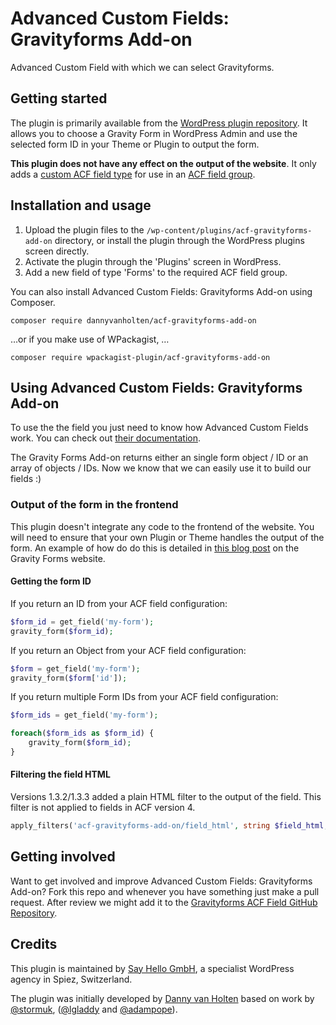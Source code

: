 # Advanced Custom Fields: Gravityforms Add-on

Advanced Custom Field with which we can select Gravityforms.

## Getting started

The plugin is primarily available from the [WordPress plugin repository](http://www.wordpress.org/plugins/acf-gravityforms-add-on). It allows you to choose a Gravity Form in WordPress Admin and use the selected form ID in your Theme or Plugin to output the form.

**This plugin does not have any effect on the output of the website**. It only adds a [custom ACF field type](https://www.advancedcustomfields.com/resources/creating-a-new-field-type/) for use in an [ACF field group](https://www.advancedcustomfields.com/resources/creating-a-field-group/).

## Installation and usage

1. Upload the plugin files to the `/wp-content/plugins/acf-gravityforms-add-on` directory, or install the plugin through the WordPress plugins screen directly.
2. Activate the plugin through the 'Plugins' screen in WordPress.
3. Add a new field of type 'Forms' to the required ACF field group.

You can also install Advanced Custom Fields: Gravityforms Add-on using Composer.

`composer require dannyvanholten/acf-gravityforms-add-on`

…or if you make use of WPackagist, …

`composer require wpackagist-plugin/acf-gravityforms-add-on`

## Using Advanced Custom Fields: Gravityforms Add-on

To use the the field you just need to know how Advanced Custom Fields work. You can check out [their documentation](https://www.advancedcustomfields.com/resources/).

The Gravity Forms Add-on returns either an single form object / ID or an array of objects / IDs.
Now we know that we can easily use it to build our fields :)

### Output of the form in the frontend

This plugin doesn't integrate any code to the frontend of the website. You will need to ensure that
your own Plugin or Theme handles the output of the form. An example of how do do this is detailed in
[this blog post](https://www.gravityforms.com/blog/embed-forms-using-code/) on the Gravity Forms website.

#### Getting the form ID

If you return an ID from your ACF field configuration:

```php
$form_id = get_field('my-form');
gravity_form($form_id);
```

If you return an Object from your ACF field configuration:

```php
$form = get_field('my-form');
gravity_form($form['id']);
```

If you return multiple Form IDs from your ACF field configuration:

```php
$form_ids = get_field('my-form');

foreach($form_ids as $form_id) {
    gravity_form($form_id);
}
```

#### Filtering the field HTML

Versions 1.3.2/1.3.3 added a plain HTML filter to the output of the field. This filter is not applied to fields in ACF version 4.

```php
apply_filters('acf-gravityforms-add-on/field_html', string $field_html, array $field, string $field_options, string $multiple)
```

## Getting involved

Want to get involved and improve Advanced Custom Fields: Gravityforms Add-on? Fork this repo and whenever you have something just make a pull request. After review we might add it to the [Gravityforms ACF Field GitHub Repository](https://github.com/DannyvanHolten/acf-gravityforms-add-on).

## Credits

This plugin is maintained by [Say Hello GmbH](https://sayhello.ch/), a specialist WordPress agency in Spiez, Switzerland.

The plugin was initially developed by [Danny van Holten](https://github.com/DannyvanHolten) based on work by [@stormuk](https://github.com/stormuk/Gravity-Forms-ACF-Field), ([@lgladdy](https://github.com/lgladdy) and [@adampope](https://github.com/adampope)).
